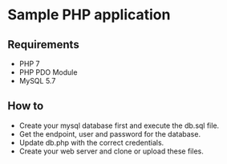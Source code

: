 # Sample PHP application

## Requirements
- PHP 7
- PHP PDO Module
- MySQL 5.7

## How to
- Create your mysql database first and execute the db.sql file.
- Get the endpoint, user and password for the database.
- Update db.php with the correct credentials.
- Create your web server and clone or upload these files.
